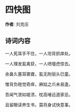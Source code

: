 # 四快图

**作者**: 刘克庄

## 诗词内容

一人筅耳手不住，一人坦背抓痒处。

一人理发虱禽获，一人喷嚏虎惊去。

余鼻久塞耳骤聋，虱无附丽头已童。

惟背负暄觉奇痒，麻姑之爪未易逢。

吾闻气泄如堤溃，枕高唾远道家忌。

且留眼读养生书，莫将身试快意事。

